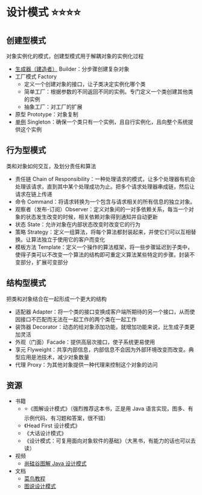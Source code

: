 # 设计模式 ⭐⭐⭐⭐

## 创建型模式

对象实例化的模式，创建型模式用于解耦对象的实例化过程

-  [生成器（建造者）](builder.md) Builder：分步骤创建复杂对象
-  工厂模式 Factory
   -  定义一个创建对象的接口，让子类决定实例化哪个类
   -  简单工厂：根据参数的不同返回不同的实例。专门定义一个类创建其他类的实例
   -  抽象工厂：对工厂的扩展
-  原型 Prototype：对象复制
-  [单例](singleton.md) Singleton：确保一个类只有一个实例，且自行实例化，且向整个系统提供这个实例

## 行为型模式

类和对象如何交互，及划分责任和算法

-  责任链 Chain of Responsibility：一种处理请求的模式，让多个处理器有机会处理该请求，直到其中某个处理成功为止。把多个请求处理器串成链，然后让请求在链上传递
-  命令 Command：将请求转换为一个包含与请求相关的所有信息的独立对象。
-  观察者（发布-订阅）Observer：定义对象间的一对多依赖关系，每当一个对象的状态发生改变的时候，相关依赖对象得到通知并自动更新
-  状态 State：允许对象在内部状态改变时改变它的行为
-  策略 Strategy：定义一组算法，将每个算法都封装起来，并使它们可以互相替换。让算法独立于使用它的客户而变化
-  模板方法 Template：定义一个操作的算法框架，将一些步骤延迟到子类中，使得子类可以不改变一个算法的结构即可重定义算法某些特定的步骤。封装不变部分，扩展可变部分

## 结构型模式

把类和对象结合在一起形成一个更大的结构

-  适配器 Adapter：将一个类的接口变换成客户端所期待的另一个接口，从而使因接口不匹配而无法在一起工作的两个类在一起工作
-  装饰器 Decorator：动态的给对象添加功能，就增加功能来说，比生成子类更加灵活
-  外观（门面）Facade：提供高层次接口，使子系统更易使用
-  享元 Flyweight：共享内部信息，内部信息不会因为外部环境改变而改变。典型应用是池技术，减少对象数量
-  代理 Proxy：为其他对象提供一种代理来控制这个对象的访问

## 资源

-  书籍
   -  ⭐《图解设计模式》（强烈推荐这本书，正是用 Java 语言实现，图多、有示例代码、有习题和答案，很不错）
   -  《Head First 设计模式》
   -  《大话设计模式》
   -  《设计模式：可复用面向对象软件的基础》（大黑书，有能力的话也可以去读）
-  视频
   -  [尚硅谷图解 Java 设计模式](https://www.bilibili.com/video/BV1G4411c7N4)
-  文档
   -  [菜鸟教程](https://www.runoob.com/design-pattern/design-pattern-tutorial.html)
   -  [图说设计模式](https://design-patterns.readthedocs.io/zh_CN/latest/)
